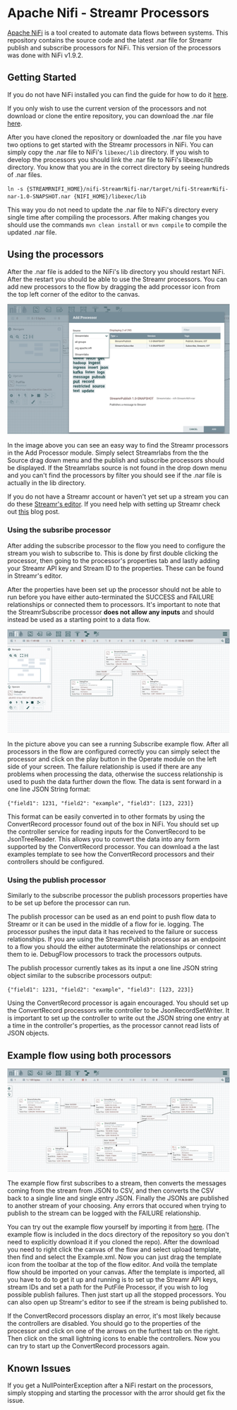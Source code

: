 # Apache Nifi - Streamr Processors

[Apache NiFi](https://nifi.apache.org/) is a tool created to automate data flows between systems. This repository contains the source code and the latest .nar file for Streamr publish and subscribe processors for NiFi. This version of the processors was done with NiFi v1.9.2.

## Getting Started
If you do not have NiFi installed you can find the guide for how to do it [here](https://nifi.apache.org/docs/nifi-docs/html/getting-started.html#downloading-and-installing-nifi).

If you only wish to use the current version of the processors and not download or clone the entire repository, you can download the .nar file [here](./nifi-StreamrNifi-nar/target/nifi-StreamrNifi-nar-1.0-SNAPSHOT.nar). 

After you have cloned the repository or downloaded the .nar file you have two options to get started with the Streamr processors in NiFi. You can simply copy the .nar file to NiFi's `libexec/lib` directory. If you wish to develop the processors you should link the .nar file to NiFi's libexec/lib directory. You know that you are in the correct directory by seeing hundreds of .nar files.

`ln -s {STREAMRNIFI_HOME}/nifi-StreamrNifi-nar/target/nifi-StreamrNifi-nar-1.0-SNAPSHOT.nar {NIFI_HOME}/libexec/lib`

This way you do not need to update the .nar file to NiFi's directory every single time after compiling the processors. After making changes you should use the commands `mvn clean install` or `mvn compile` to compile the updated .nar file. 

## Using the processors

After the .nar file is added to the NiFi's lib directory you should restart NiFi. After the restart you should be able to use the Streamr processors. You can add new processors to the flow by dragging the add processor icon from the top left corner of the editor to the canvas. 

![Finding the processors](./docs/Finding_the_processors.png "Logo Title Text 1")

In the image above you can see an easy way to find the Streamr processors in the Add Processor module. Simply select Streamrlabs from the the Source drag down menu and the publish and subscribe processors should be displayed. If the Streamrlabs source is not found in the drop down menu and you can't find the processors by filter you should see if the .nar file is actually in the lib directory.

If you do not have a Streamr account or haven't yet set up a stream you can do these [Streamr's editor](https://www.streamr.com/canvas/editor). If you need help with setting up Streamr check out [this](https://medium.com/streamrblog/how-to-connect-data-to-streamr-in-5-minutes-1-of-3-9363afd254e6) blog post.

### Using the subsribe processor
After adding the subscribe processor to the flow you need to configure the stream you wish to subscribe to. This is done by first double clicking the processor, then going to the processor's properties tab and lastly adding your Streamr API key and Stream ID to the properties. These can be found in Streamr's editor.

After the properties have been set up the processor should not be able to run before you have either auto-terminated the SUCCESS and FAILURE relationships or connected them to processors. It's important to note that the StreamrSubscribe processor __does not allow any inputs__ and should instead be used as a starting point to a data flow.

![Running subscribe example](./docs/Subscribe_example.png)

In the picture above you can see a running Subscribe example flow. After all processors in the flow are configured correctly you can simply select the processor and click on the play button in the Operate module on the left side of your screen. The failure relationship is used if there are any problems when processing the data, otherwise the success relationship is used to push the data further down the flow. The data is sent forward in a one line JSON String format:

`{"field1": 1231, "field2": "example", "field3": [123, 223]}`

This format can be easily converted in to other formats by using the ConvertRecord processor found out of the box in NiFi. You should set up the controller service for reading inputs for the ConvertRecord to be JsonTreeReader. This allows you to convert the data into any form supported by the ConvertRecord processor. You can download a the last examples template to see how the ConvertRecord processors and their controllers should be configured.

### Using the publish processor
Similarly to the subscribe processor the publish processors properties have to be set up before the processor can run. 

The publish processor can be used as an end point to push flow data to Streamr or it can be used in the middle of a flow for ie. logging. The processor pushes the input data it has received to the failure or success relationships.  If you are using the StreamrPublish processor as an endpoint to a flow you should the either autoterminate the relationships or connect them to ie. DebugFlow processors to track the processors outputs.

The publish processor currently takes as its input a one line JSON string object similar to the subscribe processors output:

`{"field1": 1231, "field2": "example", "field3": [123, 223]}`

Using the ConvertRecord processor is again encouraged. You should set up the ConvertRecord processors write controller to be JsonRecordSetWriter. It is important to set up the controller to write out the JSON string one entry at a time in the controller's properties, as the processor cannot read lists of JSON objects.

## Example flow using both processors

![Example flow](./docs/Example_flow.png)

The example flow first subscribes to a stream, then converts the messages coming from the stream from JSON to CSV, and then converts the CSV back to a single line and single entry JSON. Finally the JSONs are published to another stream of your choosing. Any errors that occured when trying to publish to the stream can be logged with the FAILURE relationship.

You can try out the example flow yourself by importing it from [here](./docs/Example.xml). (The example flow is included in the docs directory of the repository so you don't need to explicitly download it if you cloned the repo). After the download you need to right click the canvas of the flow and select upload template, then find and select the Example.xml. Now you can just drag the template icon from the toolbar at the top of the flow editor. And voilà the template flow should be imported on your canvas. After the template is imported, all you have to do to get it up and running is to set up the Streamr API keys, stream IDs and set a path for the PutFile Processor, if you wish to log possible publish failures. Then just start up all the stopped processors. You can also open up Streamr's editor to see if the stream is being published to.

If the ConvertRecord processors display an error, it's most likely because the controllers are disabled. You should go to the properties of the processor and click on one of the arrows on the furthest tab on the right. Then click on the small lightning icons to enable the controllers. Now you can try to start up the ConvertRecord processors again.


## Known Issues
If you get a NullPointerException after a NiFi restart on the processors, simply stopping and starting the processor with the arror should get fix the issue.